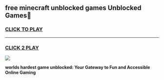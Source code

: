 
## free minecraft unblocked games Unblocked Games👋
<h3>
<a href="https://premium.freeplayer.one?title=free_minecraft_unblocked_games&ref=16F">CLICK TO PLAY</a></h3>
<hr>

<h3>
<a href="https://premium.freeplayer.one?title=free_minecraft_unblocked_games&ref=16F">CLICK 2 PLAY</a>
  
</h3>

<a href="https://premium.freeplayer.one?title=free_minecraft_unblocked_games&ref=16F/"><img src="https://clearcache.store/games.png"></a>


**worlds hardest game unblocked: Your Gateway to Fun and Accessible Online Gaming**
